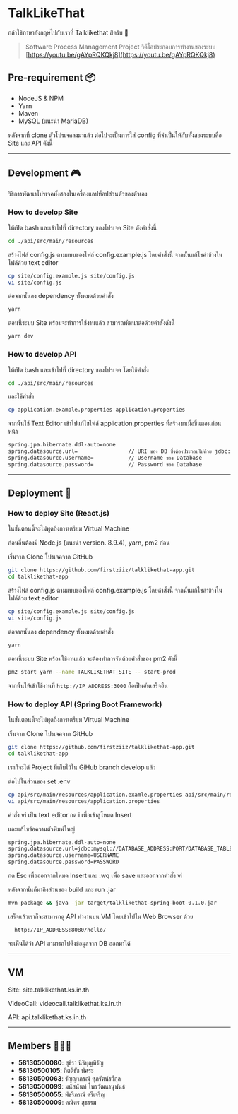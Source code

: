 # TalkLikeThat

กล้าใช้ภาษาอังกฤษไปกับเราที่ Talklikethat สิครับ 🎉

> Software Process Management Project
> วิดีโอประกอบการทำงานของระบบ [https://youtu.be/gAYpRQKQkj8](https://youtu.be/gAYpRQKQkj8)

## Pre-requirement 📦

* NodeJS & NPM
* Yarn
* Maven
* MySQL (แนะนำ MariaDB)

หลังจากที่ clone ตัวโปรเจคลงมาแล้ว ต่อไปจะเป็นการใส่ config ที่จำเป็นให้กับทั้งสองระบบคือ Site และ API ดังนี้

___

## Development 🎮

วิธีการพัฒนาโปรเจคทั้งสองในเครื่องแลปท็อปส่วนตัวของตัวเอง

### How to develop Site

ให้เปิด bash และเข้าไปที่ directory ของโปรเจค Site ดังคำสั่งนี้

```bash
cd ./api/src/main/resources
```

สร้างไฟล์ config.js ตามแบบของไฟล์ config.example.js โดยคำสั่งนี้ จากนั้นแก้ไขค่าข้างในไฟล์ด้วย text editor

```bash
cp site/config.example.js site/config.js
vi site/config.js
```

ต่อจากนั้นลง dependency ทั้งหมดด้วยคำสั่ง

```bash
yarn
```

ตอนนี้ระบบ Site พร้อมจะทำการใช้งานแล้ว สามารถพัฒนาต่อด้วยคำสั่งดังนี้

```bash
yarn dev
```

### How to develop API

ให้เปิด bash และเข้าไปที่ directory ของโปรเจค โดยใช้คำสั่ง

```bash
cd ./api/src/main/resources
```

และใช้คำสั่ง

```bash
cp application.example.properties application.properties
```

จากนั้นใช้ Text Editor เข้าไปแก้ไขไฟล์ application.properties ที่สร้างมาเมื่อขึ้นตอนก่อนหน้า

```bash
spring.jpa.hibernate.ddl-auto=none
spring.datasource.url=                // URI ของ DB ซึ่งต้องประกอบไปด้วย jdbc:mysql://DB_URL:PORT/DB_NAME
spring.datasource.username=           // Username ของ Database
spring.datasource.password=           // Password ของ Database
```

___

## Deployment 🚚

### How to deploy Site (React.js)

ในขั้นตอนนี้จะไม่พูดถึงการเตรียม Virtual Machine

ก่อนอื่นต้องมี Node.js (แนะนำ version. 8.9.4), yarn, pm2 ก่อน

เริ่มจาก Clone โปรเจคจาก GitHub

```bash
git clone https://github.com/firstziiz/talklikethat-app.git
cd talklikethat-app
```

สร้างไฟล์ config.js ตามแบบของไฟล์ config.example.js โดยคำสั่งนี้ จากนั้นแก้ไขค่าข้างในไฟล์ด้วย text editor

```bash
cp site/config.example.js site/config.js
vi site/config.js
```

ต่อจากนั้นลง dependency ทั้งหมดด้วยคำสั่ง

```bash
yarn
```

ตอนนี้ระบบ Site พร้อมใช้งานแล้ว จะต้องทำการรันด้วยคำสั่งของ pm2 ดังนี้

```bash
pm2 start yarn --name TALKLIKETHAT_SITE -- start-prod
```

จากนั้นให้เข้าใช้งานที่ `http://IP_ADDRESS:3000` ถือเป็นอันเสร็จอิ้น

### How to deploy API (Spring Boot Framework)

ในขั้นตอนนี้จะไม่พูดถึงการเตรียม Virtual Machine

เริ่มจาก Clone โปรเจคจาก GitHub

```bash
git clone https://github.com/firstziiz/talklikethat-app.git
cd talklikethat-app
```

เราก็จะได้ Project ที่เก็บไว้ใน GiHub branch develop แล้ว

ต่อไปในส่วนของ set .env

```bash
cp api/src/main/resources/application.examle.properties api/src/main/resources/application.properties
vi api/src/main/resources/application.properties
```

คำสั่ง vi เป็น text editor กด i เพื่อเข้าสู่โหมด Insert

และแก้ไขข้อความตัวพิมพ์ใหญ่

```bash
spring.jpa.hibernate.ddl-auto=none
spring.datasource.url=jdbc:mysql://DATABASE_ADDRESS:PORT/DATABASE_TABLE
spring.datasource.username=USERNAME
spring.datasource.password=PASSWORD
```

กด Esc เพื่อออกจากโหมด Insert และ :wq เพื่อ save และออกจากคำสั่ง vi

หลังจากนั้นก็มาถึงส่วนของ build และ run .jar 

```bash
mvn package && java -jar target/talklikethat-spring-boot-0.1.0.jar
```

เสร็จแล้วเราก็จะสามารถดู API ทำงานบน VM โดยเข้าไปใน Web Browser ด้วย

```bash
  http://IP_ADDRESS:8080/hello/
```

จะเห็นได้ว่า API สามารถไปดึงข้อมูลจาก DB ออกมาได้

___

## VM

Site: site.talklikethat.ks.in.th

VideoCall: videocall.talklikethat.ks.in.th

API: api.talklikethat.ks.in.th

___

## Members 👨🏻‍💻

* **58130500080**: สุธีรา นิธิบุญหิรัญ
* **58130500105**: กิตติธัช พัศระ
* **58130500063**: รัญญาภรณ์ ศุภรัตน์รวีกุล
* **58130500099**: มนัสนันท์ ไพรวัฒนานุพันธ์
* **58130500055**: พัชรีภรณ์ ศรีเจริญ
* **58130500009**: คณิศร สุธรรม
